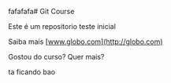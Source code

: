 fafafafa# Git Course

Este é um repositorio teste inicial

Saiba mais [www.globo.com](http://globo.com)

Gostou do curso? Quer mais?

ta ficando bao 
